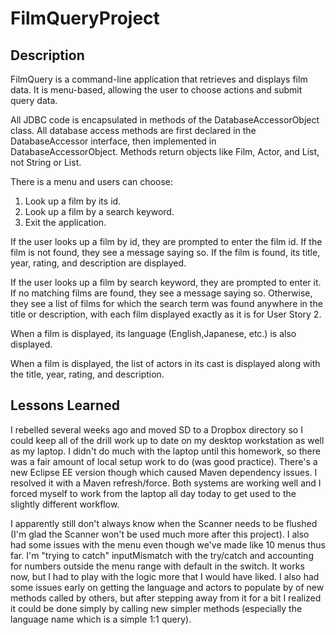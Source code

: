 # FilmQueryProject

## Description ##

FilmQuery is a command-line application that retrieves and displays film data. It is menu-based, allowing the user to choose actions and submit query data.

All JDBC code is encapsulated in methods of the DatabaseAccessorObject class. All database access methods are first declared in the DatabaseAccessor interface, then implemented in DatabaseAccessorObject. Methods return objects like Film, Actor, and List<Actor>, not String or List<String>.

There is a menu and users can choose:

1) Look up a film by its id.
2) Look up a film by a search keyword.
3) Exit the application.

If the user looks up a film by id, they are prompted to enter the film id. If the film is not found, they see a message saying so. If the film is found, its title, year, rating, and description are displayed.

If the user looks up a film by search keyword, they are prompted to enter it. If no matching films are found, they see a message saying so. Otherwise, they see a list of films for which the search term was found anywhere in the title or description, with each film displayed exactly as it is for User Story 2.

When a film is displayed, its language (English,Japanese, etc.) is also displayed.

When a film is displayed, the list of actors in its cast is displayed along with the title, year, rating, and description.

## Lessons Learned ##

I rebelled several weeks ago and moved SD to a Dropbox directory so I could keep all of the drill work up to date on my desktop workstation as well as my laptop. I didn't do much with the laptop until this homework, so there was a fair amount of local setup work to do (was good practice). There's a new Eclipse EE version though which caused Maven dependency issues. I resolved it with a Maven refresh/force. Both systems are working well and I forced myself to work from the laptop all day today to get used to the slightly different workflow.

I apparently still don't always know when the Scanner needs to be flushed (I'm glad the Scanner won't be used much more after this project). I also had some issues with the menu even though we've made like 10 menus thus far. I'm "trying to catch" inputMismatch with the try/catch and accounting for numbers outside the menu range with default in the switch. It works now, but I had to play with the logic more that I would have liked. I also had some issues early on getting the language and actors to populate by of new methods called by others, but after stepping away from it for a bit I realized it could be done simply by calling new simpler methods (especially the language name which is a simple 1:1 query).
